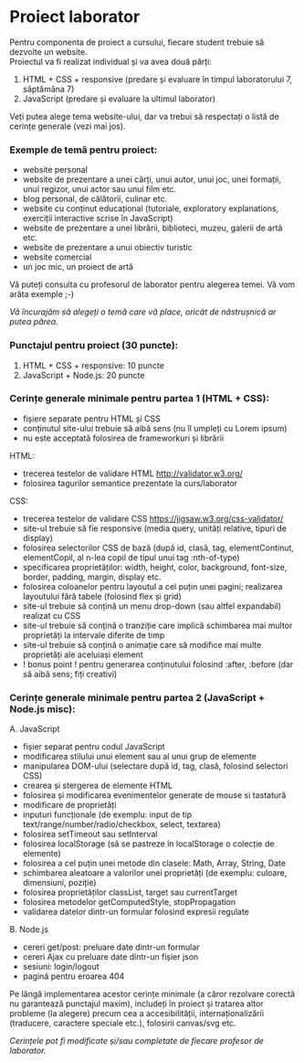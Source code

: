 # Proiect laborator
 
Pentru componenta de proiect a cursului, fiecare student trebuie să dezvolte un website.  
Proiectul va fi realizat individual și va avea două părți:  
1. HTML + CSS + responsive (predare și evaluare în timpul laboratorului 7, săptămâna 7)  
2. JavaScript (predare și evaluare la ultimul laborator)

Veți putea alege tema website-ului, dar va trebui să respectați o listă de cerințe generale (vezi mai jos).

### Exemple de temă pentru proiect:
- website personal 
- website de prezentare a unei cărți, unui autor, unui joc, unei formații, unui regizor, unui actor sau unui film etc.  
- blog personal, de călătorii, culinar etc.  
- website cu conținut educațional (tutoriale, exploratory explanations, exerciții interactive scrise în JavaScript)
- website de prezentare a unei librării, biblioteci, muzeu, galerii de artă etc.   
- website de prezentare a unui obiectiv turistic  
- website comercial 
- un joc mic, un proiect de artă 

Vă puteți consulta cu profesorul de laborator pentru alegerea temei. Vă vom arăta exemple ;-) 

*Vă încurajăm să alegeți o temă care vă place, oricât de năstrușnică ar putea părea.*

### Punctajul pentru proiect (30 puncte):

1. HTML + CSS + responsive:  10 puncte  
2. JavaScript + Node.js: 20 puncte

### Cerințe generale minimale pentru partea 1 (HTML + CSS):

- fișiere separate pentru HTML și CSS
- conținutul site-ului trebuie să aibă sens (nu îl umpleți cu Lorem ipsum)
- nu este acceptată folosirea de frameworkuri și librării

HTML:
- trecerea testelor de validare HTML http://validator.w3.org/
- folosirea tagurilor semantice prezentate la curs/laborator

CSS:
- trecerea testelor de validare CSS https://jigsaw.w3.org/css-validator/
- site-ul trebuie să fie responsive (media query, unități relative, tipuri de display)
- folosirea selectorilor CSS de bază (după id, clasă, tag, elementContinut, elementCopil, al n-lea copil de tipul unui tag :nth-of-type)
- specificarea proprietăților: width, height, color, background, font-size, border, padding, margin, display etc.
- folosirea coloanelor pentru layoutul a cel puțin unei pagini; realizarea layoutului fără tabele (folosind flex și grid)
- site-ul trebuie să conțină un menu drop-down (sau altfel expandabil) realizat cu CSS
- site-ul trebuie să conțină o tranziție care implică schimbarea mai multor proprietăți la intervale diferite de timp
- site-ul trebuie să conțină o animație care să modifice mai multe proprietăți ale aceluiași element
- ! bonus point ! pentru generarea conținutului folosind :after, :before (dar să aibă sens; fiți creativi)  

### Cerințe generale minimale pentru partea 2 (JavaScript + Node.js misc):
A. JavaScript
- fișier separat pentru codul JavaScript
- modificarea stilului unui element sau al unui grup de elemente
- manipularea DOM-ului (selectare după id, tag, clasă, folosind selectori CSS)
- crearea și stergerea de elemente HTML
- folosirea și modificarea evenimentelor generate de mouse si tastatură
- modificare de proprietăți
- inputuri funcționale (de exemplu: input de tip text/range/number/radio/checkbox, select, textarea)
- folosirea setTimeout sau setInterval
- folosirea localStorage (să se pastreze în localStorage o colecție de elemente)
- folosirea a cel puțin unei metode din clasele: Math, Array, String, Date
- schimbarea aleatoare a valorilor unei proprietăți (de exemplu: culoare, dimensiuni, poziție)
- folosirea proprietăților classList, target sau currentTarget
- folosirea metodelor getComputedStyle, stopPropagation
- validarea datelor dintr-un formular folosind expresii regulate

B. Node.js
- cereri get/post: preluare date dintr-un formular
- cereri Ajax cu preluare date dintr-un fișier json
- sesiuni: login/logout
- pagină pentru eroarea 404

Pe lângă implementarea acestor cerințe minimale (a căror rezolvare corectă nu garantează punctajul maxim), includeți în proiect și tratarea altor probleme (la alegere) precum cea a accesibilității, internaționalizării (traducere, caractere speciale etc.), folosirii canvas/svg etc.  

*Cerințele pot fi modificate și/sau completate de fiecare profesor de laborator.*
